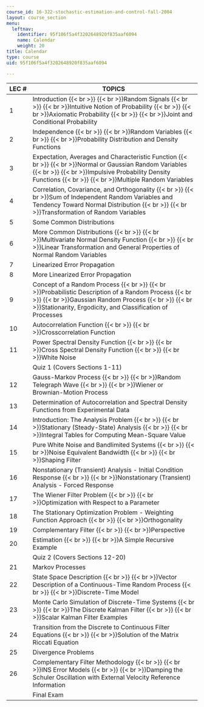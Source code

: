 ```yaml
---
course_id: 16-322-stochastic-estimation-and-control-fall-2004
layout: course_section
menu:
  leftnav:
    identifier: 95f106f5a4f3202648920f835aaf6094
    name: Calendar
    weight: 20
title: Calendar
type: course
uid: 95f106f5a4f3202648920f835aaf6094

---
```


| LEC # | TOPICS |
| --- | --- |
| 1 | Introduction  {{< br >}}  {{< br >}}Random Signals  {{< br >}}  {{< br >}}Intuitive Notion of Probability  {{< br >}}  {{< br >}}Axiomatic Probability  {{< br >}}  {{< br >}}Joint and Conditional Probability |
| 2 | Independence  {{< br >}}  {{< br >}}Random Variables  {{< br >}}  {{< br >}}Probability Distribution and Density Functions |
| 3 | Expectation, Averages and Characteristic Function  {{< br >}}  {{< br >}}Normal or Gaussian Random Variables  {{< br >}}  {{< br >}}Impulsive Probability Density Functions  {{< br >}}  {{< br >}}Multiple Random Variables |
| 4 | Correlation, Covariance, and Orthogonality  {{< br >}}  {{< br >}}Sum of Independent Random Variables and Tendency Toward Normal Distribution  {{< br >}}  {{< br >}}Transformation of Random Variables |
| 5 | Some Common Distributions |
| 6 | More Common Distributions  {{< br >}}  {{< br >}}Multivariate Normal Density Function  {{< br >}}  {{< br >}}Linear Transformation and General Properties of Normal Random Variables |
| 7 | Linearized Error Propagation |
| 8 | More Linearized Error Propagation |
| 9 | Concept of a Random Process  {{< br >}}  {{< br >}}Probabilistic Description of a Random Process  {{< br >}}  {{< br >}}Gaussian Random Process  {{< br >}}  {{< br >}}Stationarity, Ergodicity, and Classification of Processes |
| 10 | Autocorrelation Function  {{< br >}}  {{< br >}}Crosscorrelation Function |
| 11 | Power Spectral Density Function  {{< br >}}  {{< br >}}Cross Spectral Density Function  {{< br >}}  {{< br >}}White Noise |
| &nbsp; | Quiz 1 (Covers Sections 1-11) |
| 12 | Gauss-Markov Process  {{< br >}}  {{< br >}}Random Telegraph Wave  {{< br >}}  {{< br >}}Wiener or Brownian-Motion Process |
| 13 | Determination of Autocorrelation and Spectral Density Functions from Experimental Data |
| 14 | Introduction: The Analysis Problem  {{< br >}}  {{< br >}}Stationary (Steady-State) Analysis  {{< br >}}  {{< br >}}Integral Tables for Computing Mean-Square Value |
| 15 | Pure White Noise and Bandlimited Systems  {{< br >}}  {{< br >}}Noise Equivalent Bandwidth  {{< br >}}  {{< br >}}Shaping Filter |
| 16 | Nonstationary (Transient) Analysis - Initial Condition Response  {{< br >}}  {{< br >}}Nonstationary (Transient) Analysis - Forced Response |
| 17 | The Wiener Filter Problem  {{< br >}}  {{< br >}}Optimization with Respect to a Parameter |
| 18 | The Stationary Optimization Problem - Weighting Function Approach  {{< br >}}  {{< br >}}Orthogonality |
| 19 | Complementary Filter  {{< br >}}  {{< br >}}Perspective |
| 20 | Estimation  {{< br >}}  {{< br >}}A Simple Recursive Example |
| &nbsp; | Quiz 2 (Covers Sections 12-20) |
| 21 | Markov Processes |
| 22 | State Space Description  {{< br >}}  {{< br >}}Vector Description of a Continuous-Time Random Process  {{< br >}}  {{< br >}}Discrete-Time Model  |
| 23 | Monte Carlo Simulation of Discrete-Time Systems  {{< br >}}  {{< br >}}The Discrete Kalman Filter  {{< br >}}  {{< br >}}Scalar Kalman Filter Examples |
| 24 | Transition from the Discrete to Continuous Filter Equations  {{< br >}}  {{< br >}}Solution of the Matrix Riccati Equation |
| 25 | Divergence Problems |
| 26 | Complementary Filter Methodology  {{< br >}}  {{< br >}}INS Error Models  {{< br >}}  {{< br >}}Damping the Schuler Oscillation with External Velocity Reference Information |
| &nbsp; | Final Exam